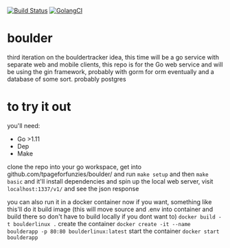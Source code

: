 [![Build Status](https://travis-ci.org/tpageforfunzies/boulder.svg?branch=master)](https://travis-ci.org/tpageforfunzies/boulder)
[![GolangCI](https://golangci.com/badges/github.com/golangci/golangci-lint.svg)](https://golangci.com)

# boulder 
third iteration on the bouldertracker idea, this time will be a go service with separate web and mobile clients, this repo is for the Go web service and will be using the gin framework, probably with gorm for orm eventually and a database of some sort.  probably postgres

# to try it out
you'll need: 
  * Go >1.11
  * Dep
  * Make


clone the repo into your go workspace, get into github.com/tpageforfunzies/boulder/ and run `make setup` and then `make basic` and it'll install dependencies and spin up the local web server, visit `localhost:1337/v1/` and see the json response


you can also run it in a docker container now if you want, something like this'll do it
build image (this will move source and .env into container and build there so don't have to build locally if you dont want to)
`docker build -t boulderlinux .`
create the container
`docker create -it --name boulderapp -p 80:80 boulderlinux:latest`
start the container
`docker start boulderapp`

